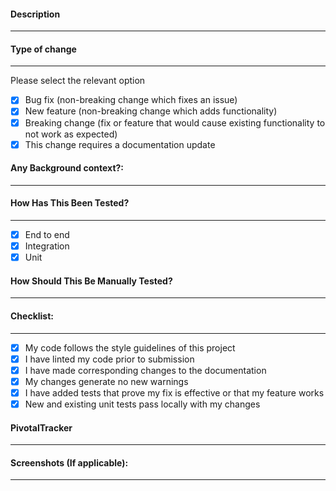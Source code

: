 #### Description
---

#### Type of change
---
Please select the relevant option

- [x] Bug fix (non-breaking change which fixes an issue)
- [x] New feature (non-breaking change which adds functionality)
- [x] Breaking change (fix or feature that would cause existing functionality to not work as expected)
- [x] This change requires a documentation update

#### Any Background context?:
---

#### How Has This Been Tested?
---
- [x] End to end
- [x] Integration
- [x] Unit

#### How Should This Be Manually Tested?
---

#### Checklist:
---
- [x] My code follows the style guidelines of this project
- [x] I have linted my code prior to submission
- [x] I have made corresponding changes to the documentation
- [x] My changes generate no new warnings
- [x] I have added tests that prove my fix is effective or that my feature works
- [x] New and existing unit tests pass locally with my changes

#### PivotalTracker
---

#### Screenshots (If applicable):
---
